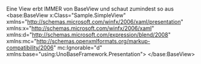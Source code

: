 Eine View erbt IMMER von BaseView und schaut zumindest so aus
<base:BaseView
    x:Class="Sample.SimpleView"
    xmlns="http://schemas.microsoft.com/winfx/2006/xaml/presentation"
    xmlns:x="http://schemas.microsoft.com/winfx/2006/xaml"
    xmlns:d="http://schemas.microsoft.com/expression/blend/2008"
    xmlns:mc="http://schemas.openxmlformats.org/markup-compatibility/2006"
    mc:Ignorable="d"
    xmlns:base="using:UnoBaseFramework.Presentation">
    <!--PUT CONTENT HERE-->
</base:BaseView>